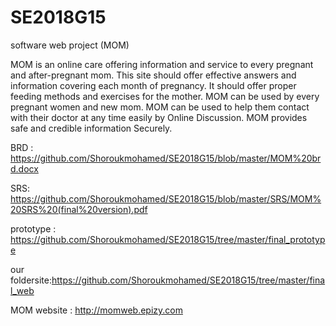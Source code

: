 # SE2018G15
software web project (MOM)

MOM is an online care offering information and service to every pregnant and after-pregnant mom. This site should offer effective answers and information covering each month of pregnancy. It should offer proper feeding methods and exercises for the mother. MOM can be used by every pregnant women and new mom. MOM can be used to help them contact with their doctor at any time easily by Online Discussion. MOM provides safe and credible information Securely.

BRD : https://github.com/Shoroukmohamed/SE2018G15/blob/master/MOM%20brd.docx

SRS: https://github.com/Shoroukmohamed/SE2018G15/blob/master/SRS/MOM%20SRS%20(final%20version).pdf

prototype : https://github.com/Shoroukmohamed/SE2018G15/tree/master/final_prototype

our foldersite:https://github.com/Shoroukmohamed/SE2018G15/tree/master/final_web

MOM website : http://momweb.epizy.com

